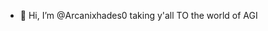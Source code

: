 - 👋 Hi, I’m @Arcanixhades0
taking y'all TO the world of AGI


<!---
Arcanixhades0/Arcanixhades0 is a ✨ special ✨ repository because its `README.md` (this file) appears on your GitHub profile.
You can click the Preview link to take a look at your changes.
--->
